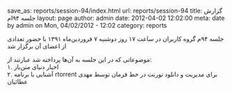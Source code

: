 save_as: reports/session-94/index.html
url: reports/session-94
title: گزارش جلسه ۹۴‌ام
layout: page
author: admin
date: 2012-04-02 12:02:00
meta: date by admin on Mon, 04/02/2012 - 12:02
category: reports

جلسه ۹۴م گروه کاربران در ساعت ۱۷ روز دوشنبه ۷ فروردین‌ماه ۱۳۹۱ با حضور تعدادی
از اعضای آن برگزار شد  


<!--more-->



موضوعاتی که در این جلسه به آن‌ها پرداخته شد عبارتند از:  
۱. اخبار دنیای متن‌باز  
۲. آشنایی با برنامه rtorrent برای مدیریت و دانلود تورنت در خط فرمان توسط مهدی
عطائیان
